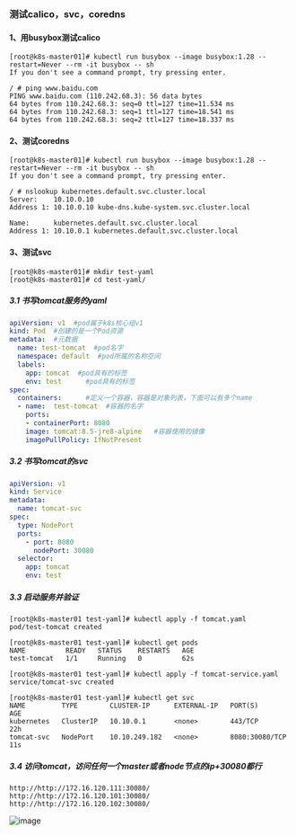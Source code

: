 ### 测试calico，svc，coredns
#### 1、用busybox测试calico
```shell
[root@k8s-master01]# kubectl run busybox --image busybox:1.28 --restart=Never --rm -it busybox -- sh
If you don't see a command prompt, try pressing enter.

/ # ping www.baidu.com
PING www.baidu.com (110.242.68.3): 56 data bytes
64 bytes from 110.242.68.3: seq=0 ttl=127 time=11.534 ms
64 bytes from 110.242.68.3: seq=1 ttl=127 time=18.541 ms
64 bytes from 110.242.68.3: seq=2 ttl=127 time=18.337 ms
```
#### 2、测试coredns
```shell
[root@k8s-master01]# kubectl run busybox --image busybox:1.28 --restart=Never --rm -it busybox -- sh
If you don't see a command prompt, try pressing enter.

/ # nslookup kubernetes.default.svc.cluster.local
Server:    10.10.0.10
Address 1: 10.10.0.10 kube-dns.kube-system.svc.cluster.local

Name:      kubernetes.default.svc.cluster.local
Address 1: 10.10.0.1 kubernetes.default.svc.cluster.local
```
#### 3、测试svc
```shell
[root@k8s-master01]# mkdir test-yaml
[root@k8s-master01]# cd test-yaml/
```
##### 3.1 书写tomcat服务的yaml
```yaml
apiVersion: v1  #pod属于k8s核心组v1
kind: Pod  #创建的是一个Pod资源
metadata:  #元数据
  name: test-tomcat  #pod名字
  namespace: default  #pod所属的名称空间
  labels:
    app: tomcat  #pod具有的标签
    env: test      #pod具有的标签
spec:
  containers:      #定义一个容器，容器是对象列表，下面可以有多个name
  - name:  test-tomcat  #容器的名字
    ports:
    - containerPort: 8080
    image: tomcat:8.5-jre8-alpine   #容器使用的镜像
    imagePullPolicy: IfNotPresent
```
##### 3.2 书写tomcat的svc
```yaml
apiVersion: v1
kind: Service
metadata:
  name: tomcat-svc
spec:
  type: NodePort
  ports:
    - port: 8080
      nodePort: 30080
  selector:
    app: tomcat
    env: test
```
##### 3.3 启动服务并验证
```shell
[root@k8s-master01 test-yaml]# kubectl apply -f tomcat.yaml
pod/test-tomcat created

[root@k8s-master01 test-yaml]# kubectl get pods
NAME          READY   STATUS    RESTARTS   AGE
test-tomcat   1/1     Running   0          62s
```
```shell
[root@k8s-master01 test-yaml]# kubectl apply -f tomcat-service.yaml 
service/tomcat-svc created

[root@k8s-master01 test-yaml]# kubectl get svc 
NAME         TYPE        CLUSTER-IP      EXTERNAL-IP   PORT(S)          AGE
kubernetes   ClusterIP   10.10.0.1       <none>        443/TCP          22h
tomcat-svc   NodePort    10.10.249.182   <none>        8080:30080/TCP   11s
```
##### 3.4 访问tomcat，访问任何一个master或者node节点的ip+30080都行
```shell
http://http://172.16.120.111:30080/
http://http://172.16.120.101:30080/
http://http://172.16.120.102:30080/
```
![image](https://github.com/498946975/DevOps/blob/master/images/20210826071853.jpg)